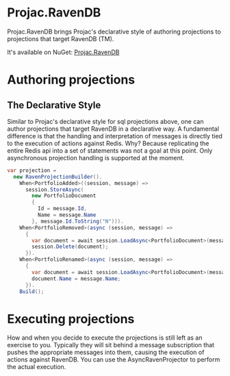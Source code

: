 # Projac.RavenDB

Projac.RavenDB brings Projac's declarative style of authoring projections to projections that target RavenDB (TM).

It's available on NuGet: [Projac.RavenDB](https://www.nuget.org/packages/Projac.RavenDB/)

# Authoring projections

## The Declarative Style

Similar to Projac's declarative style for sql projections above, one can author projections that target RavenDB in a declarative way. A fundamental difference is that the handling and interpretation of messages is directly tied to the execution of actions against Redis. Why? Because replicating the entire Redis api into a set of statements was not a goal at this point. Only asynchronous projection handling is supported at the moment.

```csharp
var projection =
  new RavenProjectionBuilder().
    When<PortfolioAdded>((session, message) => 
      session.StoreAsync(
	    new PortfolioDocument
	    {
	      Id = message.Id,
	      Name = message.Name
	    }, message.Id.ToString("N"))).
    When<PortfolioRemoved>(async (session, message) =>
      {
        var document = await session.LoadAsync<PortfolioDocument>(message.Id.ToString("N"));
        session.Delete(document);
      }).
    When<PortfolioRenamed>(async (session, message) =>
      {
        var document = await session.LoadAsync<PortfolioDocument>(message.Id.ToString("N"));
        document.Name = message.Name;
      }).
    Build();
```

# Executing projections

How and when you decide to execute the projections is still left as an exercise to you. Typically they will sit behind a message subscription that pushes the appropriate messages into them, causing the execution of actions against RavenDB. You can use the AsyncRavenProjector to perform the actual execution.